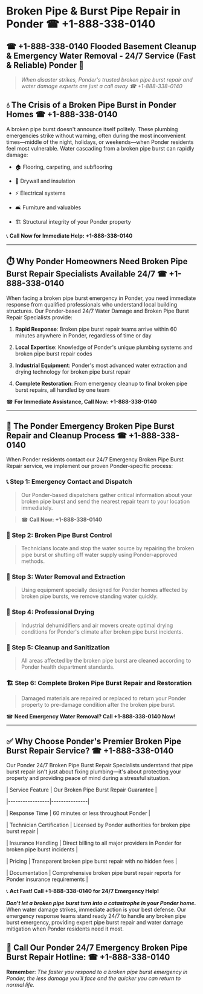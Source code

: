 # Broken Pipe & Burst Pipe Repair in Ponder ☎ +1-888-338-0140  
## ☎ +1-888-338-0140 Flooded Basement Cleanup & Emergency Water Removal - 24/7 Service (Fast & Reliable) Ponder 🚨  

> *When disaster strikes, Ponder's trusted broken pipe burst repair and water damage experts are just a call away ☎ +1-888-338-0140*  

## 💧 The Crisis of a Broken Pipe Burst in Ponder Homes ☎ +1-888-338-0140  

A broken pipe burst doesn't announce itself politely. These plumbing emergencies strike without warning, often during the most inconvenient times—middle of the night, holidays, or weekends—when Ponder residents feel most vulnerable. Water cascading from a broken pipe burst can rapidly damage:  

* 🏠 Flooring, carpeting, and subflooring  
* 🧱 Drywall and insulation  
* ⚡ Electrical systems  
* 🛋️ Furniture and valuables  
* 🏗️ Structural integrity of your Ponder property  

📞 **Call Now for Immediate Help: +1-888-338-0140**  

---  

## ⏱️ Why Ponder Homeowners Need Broken Pipe Burst Repair Specialists Available 24/7 ☎ +1-888-338-0140  

When facing a broken pipe burst emergency in Ponder, you need immediate response from qualified professionals who understand local building structures. Our Ponder-based 24/7 Water Damage and Broken Pipe Burst Repair Specialists provide:  

1. **Rapid Response**: Broken pipe burst repair teams arrive within 60 minutes anywhere in Ponder, regardless of time or day  
2. **Local Expertise**: Knowledge of Ponder's unique plumbing systems and broken pipe burst repair codes  
3. **Industrial Equipment**: Ponder's most advanced water extraction and drying technology for broken pipe burst repair  
4. **Complete Restoration**: From emergency cleanup to final broken pipe burst repairs, all handled by one team  

☎ **For Immediate Assistance, Call Now: +1-888-338-0140**  

---  

## 🔧 The Ponder Emergency Broken Pipe Burst Repair and Cleanup Process ☎ +1-888-338-0140  

When Ponder residents contact our 24/7 Emergency Broken Pipe Burst Repair service, we implement our proven Ponder-specific process:  

### 📞 Step 1: Emergency Contact and Dispatch  
> Our Ponder-based dispatchers gather critical information about your broken pipe burst and send the nearest repair team to your location immediately.  
> ☎ **Call Now: +1-888-338-0140**  

### 🚿 Step 2: Broken Pipe Burst Control  
> Technicians locate and stop the water source by repairing the broken pipe burst or shutting off water supply using Ponder-approved methods.  

### 🌊 Step 3: Water Removal and Extraction  
> Using equipment specially designed for Ponder homes affected by broken pipe bursts, we remove standing water quickly.  

### 💨 Step 4: Professional Drying  
> Industrial dehumidifiers and air movers create optimal drying conditions for Ponder's climate after broken pipe burst incidents.  

### 🧼 Step 5: Cleanup and Sanitization  
> All areas affected by the broken pipe burst are cleaned according to Ponder health department standards.  

### 🏗️ Step 6: Complete Broken Pipe Burst Repair and Restoration  
> Damaged materials are repaired or replaced to return your Ponder property to pre-damage condition after the broken pipe burst.  

☎ **Need Emergency Water Removal? Call +1-888-338-0140 Now!**  

---  

## ✅ Why Choose Ponder's Premier Broken Pipe Burst Repair Service? ☎ +1-888-338-0140  

Our Ponder 24/7 Broken Pipe Burst Repair Specialists understand that pipe burst repair isn't just about fixing plumbing—it's about protecting your property and providing peace of mind during a stressful situation.  

| Service Feature | Our Broken Pipe Burst Repair Guarantee |  
|-----------------|---------------|  
| Response Time | 60 minutes or less throughout Ponder |  
| Technician Certification | Licensed by Ponder authorities for broken pipe burst repair |  
| Insurance Handling | Direct billing to all major providers in Ponder for broken pipe burst incidents |  
| Pricing | Transparent broken pipe burst repair with no hidden fees |  
| Documentation | Comprehensive broken pipe burst repair reports for Ponder insurance requirements |  

📞 **Act Fast! Call +1-888-338-0140 for 24/7 Emergency Help!**  

***Don't let a broken pipe burst turn into a catastrophe in your Ponder home.*** When water damage strikes, immediate action is your best defense. Our emergency response teams stand ready 24/7 to handle any broken pipe burst emergency, providing expert pipe burst repair and water damage mitigation when Ponder residents need it most.  

## 📱 Call Our Ponder 24/7 Emergency Broken Pipe Burst Repair Hotline: ☎ +1-888-338-0140  

**Remember**: *The faster you respond to a broken pipe burst emergency in Ponder, the less damage you'll face and the quicker you can return to normal life.*